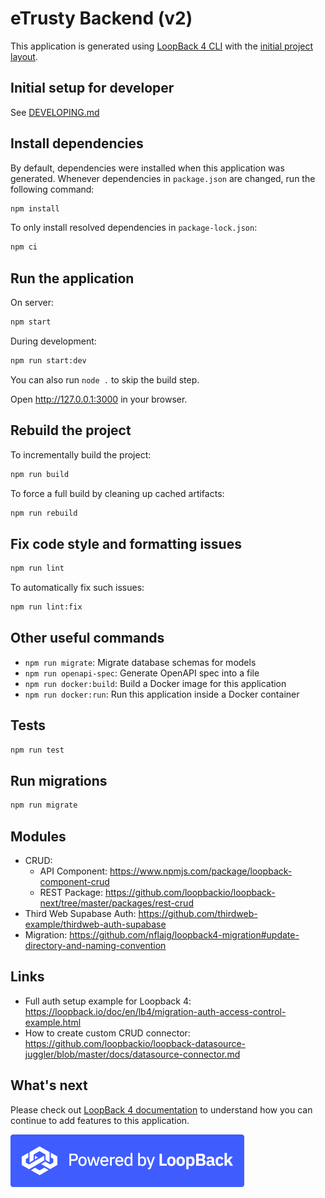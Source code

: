 # eTrusty Backend (v2)

This application is generated using [LoopBack 4 CLI](https://loopback.io/doc/en/lb4/Command-line-interface.html) with the
[initial project layout](https://loopback.io/doc/en/lb4/Loopback-application-layout.html).

## Initial setup for developer

See [DEVELOPING.md](./DEVELOPING.md)

## Install dependencies

By default, dependencies were installed when this application was generated.
Whenever dependencies in `package.json` are changed, run the following command:

```sh
npm install
```

To only install resolved dependencies in `package-lock.json`:

```sh
npm ci
```

## Run the application

On server:

```sh
npm start
```

During development:

```sh
npm run start:dev
```

You can also run `node .` to skip the build step.

Open <http://127.0.0.1:3000> in your browser.

## Rebuild the project

To incrementally build the project:

```sh
npm run build
```

To force a full build by cleaning up cached artifacts:

```sh
npm run rebuild
```

## Fix code style and formatting issues

```sh
npm run lint
```

To automatically fix such issues:

```sh
npm run lint:fix
```

## Other useful commands

- `npm run migrate`: Migrate database schemas for models
- `npm run openapi-spec`: Generate OpenAPI spec into a file
- `npm run docker:build`: Build a Docker image for this application
- `npm run docker:run`: Run this application inside a Docker container

## Tests

```sh
npm run test
```

## Run migrations

```sh
npm run migrate
```

## Modules

- CRUD:
  - API Component: <https://www.npmjs.com/package/loopback-component-crud>
  - REST Package: <https://github.com/loopbackio/loopback-next/tree/master/packages/rest-crud>
- Third Web Supabase Auth: <https://github.com/thirdweb-example/thirdweb-auth-supabase>
- Migration: <https://github.com/nflaig/loopback4-migration#update-directory-and-naming-convention>

## Links

- Full auth setup example for Loopback 4: <https://loopback.io/doc/en/lb4/migration-auth-access-control-example.html>
- How to create custom CRUD connector: <https://github.com/loopbackio/loopback-datasource-juggler/blob/master/docs/datasource-connector.md>

## What's next

Please check out [LoopBack 4 documentation](https://loopback.io/doc/en/lb4/) to
understand how you can continue to add features to this application.

[![LoopBack](https://github.com/loopbackio/loopback-next/raw/master/docs/site/imgs/branding/Powered-by-LoopBack-Badge-(blue)-@2x.png)](http://loopback.io/)
